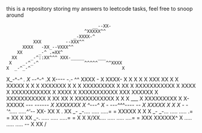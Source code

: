 this is a repository storing my answers to leetcode tasks, feel free to snoop around

                                    __--XX-
                                 ^XXXXX^^
                             _-XXXX-^
              XXX         --XXX^^
          XXXX   -XX_--VXXX^^
        XX      _-^ .=XX^
      XX     _-^::XX^^^ XXX-_____     ___
     X    _-^_-^                 ^^^^^   ^^XXXX
    X  _-^_-^                                  X
   X_-^_-^              .                       X
 --^_-^                .X                       X----
-.-                    ^^                       XXXX -
 X                                              XXXX-
 X                                              X
 X                                              X
X      XXX  XX                                 X
X     XXXXX  X                                X
X    XXXXXXX  X                              X
X   XXXXXXXXX X                            XX
X  XXXXXXXXXXX X                       XXXX
 X XXXXXXXXXXX X                   XXXX
 X XXXXXXXXXXX XXX           XXXXXX
 X XXXXXXXXXXX X XX        XX
 X XXXXXXXXXXX X   X      X                   ___
 X  XXXXXXXXX X     X-XXXXX              __---   ------_
  X  XXXXXXX X     ^---^  X           __- _---^^^----__ --_
  X   XXXXX X       X      X        _- -'^.....   .....^'-_-_
   XX-     XX      X .     XX    _-  _-....   .....   .....= =
      XXXXX       X   X    X   _-  _-...   .....   .....   .= =
                XX    X      XX  _-.   .....   .....   .....= =
               X      X      X/XX....   .....   .....   ....= =
              XXX      XXXXXX^  X   .....   .....   .....  _-_-
             X   XX              /
